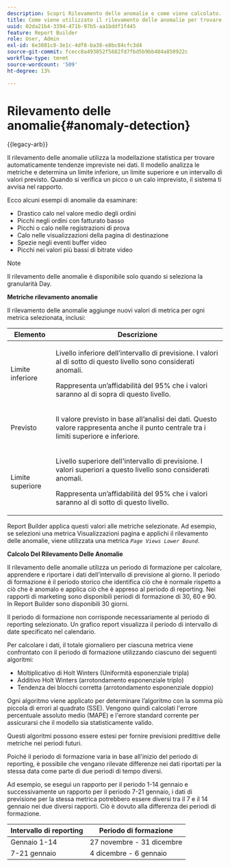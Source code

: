 ```yaml
---
description: Scopri Rilevamento delle anomalie e come viene calcolato.
title: Come viene utilizzato il rilevamento delle anomalie per trovare automaticamente le tendenze
uuid: 02da21b4-3394-471b-97b5-aa1bddf1f445
feature: Report Builder
role: User, Admin
exl-id: 6e3881c8-3e1c-4df8-ba38-e8bc84cfc3d4
source-git-commit: fcecc8a493852f5682fd7fbd5b9bb484a850922c
workflow-type: tm+mt
source-wordcount: '509'
ht-degree: 13%

---
```


# Rilevamento delle anomalie{#anomaly-detection}

{{legacy-arb}}

Il rilevamento delle anomalie utilizza la modellazione statistica per trovare automaticamente tendenze impreviste nei dati. Il modello analizza le metriche e determina un limite inferiore, un limite superiore e un intervallo di valori previsto. Quando si verifica un picco o un calo imprevisto, il sistema ti avvisa nel rapporto.

Ecco alcuni esempi di anomalie da esaminare:

* Drastico calo nel valore medio degli ordini
* Picchi negli ordini con fatturato basso
* Picchi o calo nelle registrazioni di prova
* Calo nelle visualizzazioni della pagina di destinazione
* Spezie negli eventi buffer video
* Picchi nei valori più bassi di bitrate video

>[!NOTE]
>
>Il rilevamento delle anomalie è disponibile solo quando si seleziona la granularità Day.

<p class="head"> <b>Metriche rilevamento anomalie</b> </p>

Il rilevamento delle anomalie aggiunge nuovi valori di metrica per ogni metrica selezionata, inclusi:

<table id="table_BF75FC874634498DB6632C12CBD8D533"> 
 <thead> 
  <tr> 
   <th colname="col1" class="entry"> Elemento </th> 
   <th colname="col2" class="entry"> Descrizione </th> 
  </tr> 
 </thead>
 <tbody> 
  <tr> 
   <td colname="col1"> Limite inferiore </td> 
   <td colname="col2"> <p>Livello inferiore dell’intervallo di previsione. I valori al di sotto di questo livello sono considerati anomali. </p> <p>Rappresenta un’affidabilità del 95% che i valori saranno al di sopra di questo livello. </p> </td> 
  </tr> 
  <tr> 
   <td colname="col1"> Previsto </td> 
   <td colname="col2"> <p>Il valore previsto in base all’analisi dei dati. Questo valore rappresenta anche il punto centrale tra i limiti superiore e inferiore. </p> </td> 
  </tr> 
  <tr> 
   <td colname="col1"> Limite superiore </td> 
   <td colname="col2"> <p>Livello superiore dell'intervallo di previsione. I valori superiori a questo livello sono considerati anomali. </p> <p>Rappresenta un’affidabilità del 95% che i valori saranno al di sotto di questo livello. </p> </td> 
  </tr> 
 </tbody> 
</table>

Report Builder applica questi valori alle metriche selezionate. Ad esempio, se selezioni una metrica Visualizzazioni pagina e applichi il rilevamento delle anomalie, viene utilizzata una metrica *`Page Views Lower Bound`*.

**Calcolo Del Rilevamento Delle Anomalie**

Il rilevamento delle anomalie utilizza un periodo di formazione per calcolare, apprendere e riportare i dati dell’intervallo di previsione al giorno. Il periodo di formazione è il periodo storico che identifica ciò che è normale rispetto a ciò che è anomalo e applica ciò che è appreso al periodo di reporting. Nei rapporti di marketing sono disponibili periodi di formazione di 30, 60 e 90. In Report Builder sono disponibili 30 giorni.

Il periodo di formazione non corrisponde necessariamente al periodo di reporting selezionato. Un grafico report visualizza il periodo di intervallo di date specificato nel calendario.

Per calcolare i dati, il totale giornaliero per ciascuna metrica viene confrontato con il periodo di formazione utilizzando ciascuno dei seguenti algoritmi:

* Moltiplicativo di Holt Winters (Uniformità esponenziale tripla)
* Additivo Holt Winters (arrotondamento esponenziale triplo)
* Tendenza dei blocchi corretta (arrotondamento esponenziale doppio)

Ogni algoritmo viene applicato per determinare l’algoritmo con la somma più piccola di errori al quadrato (SSE). Vengono quindi calcolati l&#39;errore percentuale assoluto medio (MAPE) e l&#39;errore standard corrente per assicurarsi che il modello sia statisticamente valido.

Questi algoritmi possono essere estesi per fornire previsioni predittive delle metriche nei periodi futuri.

Poiché il periodo di formazione varia in base all&#39;inizio del periodo di reporting, è possibile che vengano rilevate differenze nei dati riportati per la stessa data come parte di due periodi di tempo diversi.

Ad esempio, se esegui un rapporto per il periodo 1-14 gennaio e successivamente un rapporto per il periodo 7-21 gennaio, i dati di previsione per la stessa metrica potrebbero essere diversi tra il 7 e il 14 gennaio nei due diversi rapporti. Ciò è dovuto alla differenza dei periodi di formazione.

| Intervallo di reporting | Periodo di formazione |
|--- |--- |
| Gennaio 1-14 | 27 novembre - 31 dicembre |
| 7-21 gennaio | 4 dicembre - 6 gennaio |
